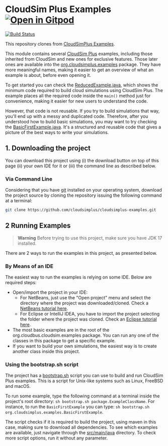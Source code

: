 # CloudSim Plus Examples   [![Open in Gitpod](https://gitpod.io/button/open-in-gitpod.svg)](https://gitpod.io/#https://github.com/cloudsimplus/cloudsimplus-examples)
[![Build Status](https://github.com/cloudsimplus/cloudsimplus-examples/actions/workflows/maven.yml/badge.svg)](https://github.com/cloudsimplus/cloudsimplus-examples/actions/workflows/maven.yml)

This repository clones from [CloudSimPlus Examples](https://github.com/cloudsimplus/cloudsimplus-examples).

This module contains several [CloudSim Plus](https://github.com/cloudsimplus/cloudsimplus) examples,
including those inherited from CloudSim and new ones for exclusive features. 
Those later ones are available into the [org.cloudsimplus.examples](src/main/java/org/cloudsimplus/examples) package.
They have more meaningful names, making it easier to get an overview of what an example is about, before even opening it.

To get started you can check the [ReducedExample.java](src/main/java/org/cloudsimplus/examples/ReducedExample.java), 
which shows the minimum code required to build cloud simulations using CloudSim Plus. 
The example places all the required code inside the `main()` method just for convenience, making it easier for new users to understand the code. 

However, that code is not reusable. If you try to build simulations that way, you'll end up with a messy and duplicated code.
Therefore, after you understood how to build basic simulations, you may want to try checking the [BasicFirstExample.java](src/main/java/org/cloudsimplus/examples/BasicFirstExample.java). It's a structured and reusable code that gives a picture of the best ways to write your simulations.

## 1. Downloading the project

You can download this project using (i) the download button on top of this page (ii) your own IDE for it or (iii) the command line as described below.

### Via Command Line

Considering that you have [git](https://git-scm.com) installed on your operating system, 
download the project source by cloning the repository issuing the following command at a terminal:

```bash
git clone https://github.com/cloudsimplus/cloudsimplus-examples.git
```

## 2 Running Examples

> **Warning**
> Before trying to use this project, make sure you have JDK 17 installed.

There are 2 ways to run the examples in this project, as presented below.

### By Means of an IDE

The easiest way to run the examples is relying on some IDE.
Below are required steps:

- Open/import the project in your IDE:
    - For NetBeans, just use the "Open project" menu and select the directory where the project was downloaded/cloned. Check a [NetBeans tutorial here](https://youtu.be/k2enNoxTYVw).
    - For Eclipse or IntelliJ IDEA, 
      you have to import the project selecting the folder where the project was cloned. 
      Check an [Eclipse tutorial here](https://youtu.be/oO-a5-cZBps).
- The most basic examples are in the root of the org.cloudbus.cloudsim.examples package. 
  You can run any one of the classes in this package to get a specific example. 
- If you want to build your own simulations, the easiest way is to create another class inside this project.

### Using the bootstrap.sh script

The project has a [bootstrap.sh](bootstrap.sh) script you can use to build and run CloudSim Plus examples. 
This is a script for Unix-like systems such as Linux, FreeBSD and macOS.

To run some example, type the following command at a terminal inside the project's root directory: `sh bootstrap.sh package.ExampleClassName`.
For instance, to run the `BasicFirstExample` you can type: `sh bootstrap.sh org.cloudsimplus.examples.BasicFirstExample`. 

The script checks if it is required to build the project, using maven in this case, making sure to download all dependencies. 
To see which examples are available, just navigate through the [src/main/java](src/main/java) directory.
To check more script options, run it without any parameter.  
